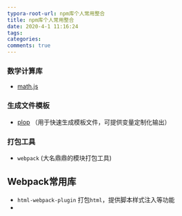 ```yaml
---
typora-root-url: npm库个人常用整合
title: npm库个人常用整合
date: 2020-4-1 11:16:24
tags:
categories:
comments: true
---
```


### 数学计算库

* [math.js](https://www.npmjs.com/package/mathjs)

### 生成文件模板

* [plop](https://www.npmjs.com/package/plop) （用于快速生成模板文件，可提供变量定制化输出）

### 打包工具

* `webpack` (大名鼎鼎的模块打包工具)



## Webpack常用库

* `html-webpack-plugin` 打包`html`，提供脚本样式注入等功能
* 


